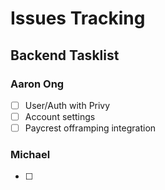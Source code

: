 # Issues Tracking

## Backend Tasklist

### Aaron Ong
- [ ] User/Auth with Privy
- [ ] Account settings
- [ ] Paycrest offramping integration

### Michael
- [ ] 
